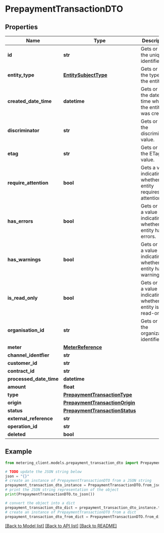 # PrepaymentTransactionDTO


## Properties

Name | Type | Description | Notes
------------ | ------------- | ------------- | -------------
**id** | **str** | Gets or sets the unique identifier. | [optional] 
**entity_type** | [**EntitySubjectType**](EntitySubjectType.md) | Gets or sets the type of the entity. | [optional] 
**created_date_time** | **datetime** | Gets or sets the date and time when the entity was created. | [optional] 
**discriminator** | **str** | Gets or sets the discriminator value. | [optional] 
**etag** | **str** | Gets or sets the ETag value. | [optional] 
**require_attention** | **bool** | Gets a value indicating whether the entity requires attention. | [optional] [readonly] 
**has_errors** | **bool** | Gets or sets a value indicating whether the entity has errors. | [optional] 
**has_warnings** | **bool** | Gets or sets a value indicating whether the entity has warnings. | [optional] 
**is_read_only** | **bool** | Gets or sets a value indicating whether the entity is read-only. | [optional] 
**organisation_id** | **str** | Gets or sets the organization identifier. | [optional] 
**meter** | [**MeterReference**](MeterReference.md) |  | [optional] 
**channel_identfier** | **str** |  | [optional] 
**customer_id** | **str** |  | [optional] 
**contract_id** | **str** |  | [optional] 
**processed_date_time** | **datetime** |  | [optional] 
**amount** | **float** |  | [optional] 
**type** | [**PrepaymentTransactionType**](PrepaymentTransactionType.md) |  | [optional] 
**origin** | [**PrepaymentTransactionOrigin**](PrepaymentTransactionOrigin.md) |  | [optional] 
**status** | [**PrepaymentTransactionStatus**](PrepaymentTransactionStatus.md) |  | [optional] 
**external_reference** | **str** |  | [optional] 
**operation_id** | **str** |  | [optional] 
**deleted** | **bool** |  | [optional] 

## Example

```python
from metering_client.models.prepayment_transaction_dto import PrepaymentTransactionDTO

# TODO update the JSON string below
json = "{}"
# create an instance of PrepaymentTransactionDTO from a JSON string
prepayment_transaction_dto_instance = PrepaymentTransactionDTO.from_json(json)
# print the JSON string representation of the object
print(PrepaymentTransactionDTO.to_json())

# convert the object into a dict
prepayment_transaction_dto_dict = prepayment_transaction_dto_instance.to_dict()
# create an instance of PrepaymentTransactionDTO from a dict
prepayment_transaction_dto_from_dict = PrepaymentTransactionDTO.from_dict(prepayment_transaction_dto_dict)
```
[[Back to Model list]](../README.md#documentation-for-models) [[Back to API list]](../README.md#documentation-for-api-endpoints) [[Back to README]](../README.md)


